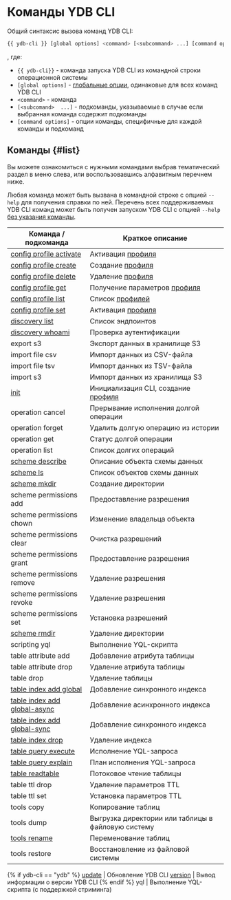 # Команды YDB CLI

Общий синтаксис вызова команд YDB CLI:

``` bash
{{ ydb-cli }} [global options] <command> [<subcommand> ...] [command options]
```

, где:

- `{{ ydb-cli}}` - команда запуска YDB CLI из командной строки операционной системы
- `[global options]` - [глобальные опции](../commands/global-options.md), одинаковые для всех команд YDB CLI
- `<command>` - команда
- `[<subcomand>  ...]` - подкоманды, указываемые в случае если выбранная команда содержит подкоманды
- `[command options]` - опции команды, специфичные для каждой команды и подкоманд

## Команды {#list}

Вы можете ознакомиться с нужными командами выбрав тематический раздел в меню слева, или воспользовавшись алфавитным перечнем ниже.

Любая команда может быть вызвана в командной строке с опцией `--help` для получения справки по ней. Перечень всех поддерживаемых YDB CLI команд может быть получен запуском YDB CLI с опцией `--help` [без указания команды](../commands/service.md).

Команда / подкоманда | Краткое описание
--- | ---
[config profile activate](../profile/activate.md) | Активация [профиля](../profile/index.md)
[config profile create](../profile/create.md) | Создание [профиля](../profile/index.md)
[config profile delete](../profile/create.md) | Удаление [профиля](../profile/index.md)
[config profile get](../profile/list-and-get.md) | Получение параметров [профиля](../profile/index.md)
[config profile list](../profile/list-and-get.md) | Список [профилей](../profile/index.md)
[config profile set](../profile/activate.md) | Активация [профиля](../profile/index.md)
[discovery list](../commands/discovery-list.md) | Список эндпоинтов
[discovery whoami](../commands/discovery-whoami.md) | Проверка аутентификации
export s3 | Экспорт данных в хранилище S3
import file csv | Импорт данных из CSV-файла
import file tsv | Импорт данных из TSV-файла
import s3 | Импорт данных из хранилища S3
[init](../profile/create.md) | Инициализация CLI, создание [профиля](../profile/index.md)
operation cancel | Прерывание исполнения долгой операции
operation forget | Удалить долгую операцию из истории
operation get | Статус долгой операции
operation list | Список долгих операций
[scheme describe](../commands/scheme-describe.md) | Описание объекта схемы данных
[scheme ls](../commands/scheme-ls.md) | Список объектов схемы данных
[scheme mkdir](../commands/dir.md#mkdir) | Создание директории
scheme permissions add | Предоставление разрешения
scheme permissions chown | Изменение владельца объекта
scheme permissions clear | Очистка разрешений
scheme permissions grant | Предоставление разрешения
scheme permissions remove | Удаление разрешения
scheme permissions revoke | Удаление разрешения
scheme permissions set | Установка разрешений
[scheme rmdir](../commands/dir.md#rmdir) | Удаление директории
scripting yql | Выполнение YQL-скрипта
table attribute add | Добавление атрибута таблицы
table attribute drop | Удаление атрибута таблицы
table drop | Удаление таблицы
[table index add global](../commands/operations-index.md) | Добавление синхронного индекса 
[table index add global-async](../commands/operations-index.md) | Добавление асинхронного индекса 
[table index add global-sync](../commands/operations-index.md) | Добавление синхронного индекса 
[table index drop](../commands/operations-index.md) | Удаление индекса
[table query execute](../commands/query.md) | Исполнение YQL-запроса
[table query explain](../commands/explain-plan.md) | План исполнения YQL-запроса
[table readtable](../commands/readtable.md) | Потоковое чтение таблицы
table ttl drop  | Удаление параметров TTL
table ttl set  | Установка параметров TTL
tools copy | Копирование таблиц
tools dump | Выгрузка директории или таблицы в файловую систему
[tools rename](../commands/tools/rename.md) | Переменование таблиц
tools restore | Восстановление из файловой системы
{% if ydb-cli == "ydb" %}
[update](../commands/service.md) | Обновление YDB CLI
[version](../commands/service.md) | Вывод информации о версии YDB CLI
{% endif %}
yql | Выполнение YQL-скрипта (с поддержкой стриминга)


